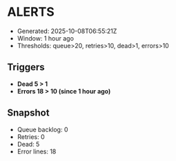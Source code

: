 # ALERTS

- Generated: 2025-10-08T06:55:21Z
- Window: 1 hour ago
- Thresholds: queue>20, retries>10, dead>1, errors>10

## Triggers
- **Dead 5 > 1**
- **Errors 18 > 10 (since 1 hour ago)**

## Snapshot
- Queue backlog: 0
- Retries: 0
- Dead: 5
- Error lines: 18
